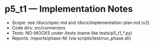 # p5_t1 — Implementation Notes
- Scope: see /docs/spec.md and /docs/implementation-plan.md (v2)
- Code dirs: src/connectors
- Tests: NO-MOCKS under /tests (name like tests/p5_t1_*.py)
- Reports: /reports/phase-N/ (via scripts/test/run_phase.sh)
